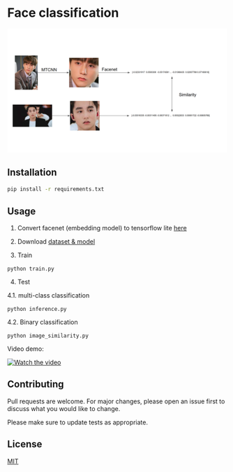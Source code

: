 # Face classification
![](similarity.png)
## Installation
```bash
pip install -r requirements.txt
```

## Usage
1. Convert facenet (embedding model) to tensorflow lite [here](https://colab.research.google.com/drive/1VovEl0I671JG7ufg2PtfjwKdM8YEK353?usp=sharing)

2. Download [dataset & model](https://drive.google.com/drive/folders/1y8CKhCWusiaZ3P86H5hZsW3gySTyLyaA?usp=sharing)
3. Train
```
python train.py
```
4. Test

4.1. multi-class classification
```
python inference.py
```
4.2. Binary classification
    
```
python image_similarity.py
```
Video demo:

[![Watch the video](https://img.youtube.com/vi/HfN8CFpeV98/1.jpg)](https://youtu.be/HfN8CFpeV98)

## Contributing
Pull requests are welcome. For major changes, please open an issue first to discuss what you would like to change.

Please make sure to update tests as appropriate.

## License
[MIT](https://choosealicense.com/licenses/mit/)